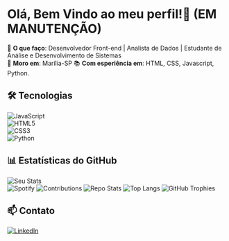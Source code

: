 # Olá, Bem Vindo ao meu perfil!👋 (EM MANUTENÇÃO)

🔧 **O que faço**: Desenvolvedor Front-end | Analista de Dados | Estudante de Análise e Desenvolvimento de Sistemas  
📍 **Moro em**: Marília-SP
📚 **Com esperiência em**: HTML, CSS, Javascript, Python.  

## 🛠 Tecnologias  
![JavaScript](https://img.shields.io/badge/JavaScript-F7DF1E?style=flat&logo=javascript&logoColor=black)  
![HTML5](https://img.shields.io/badge/HTML5-E34F26?style=flat&logo=html5&logoColor=white)  
![CSS3](https://img.shields.io/badge/CSS3-1572B6?style=for-the-badge&logo=css3&logoColor=white)  
![Python](https://img.shields.io/badge/Python-3776AB?style=for-the-badge&logo=python&logoColor=white)  


## 📊 Estatísticas do GitHub  
![Seu Stats](https://github-readme-stats.vercel.app/api?username=magatOn&show_icons=true&theme=radical)  
![Spotify](https://spotify-github-profile.vercel.app/api/view?uid=SEU-USER-SPOTIFY&cover_image=true)
![Contributions](https://github-readme-activity-graph.vercel.app/graph?username=magatOn&theme=github-dark&hide_border=true)
![Repo Stats](https://github-readme-stats.vercel.app/api/pin/?username=magatOn&repo=magatOn&theme=radical)
![Top Langs](https://github-readme-stats.vercel.app/api/top-langs/?username=magatOn&layout=compact&theme=vision-friendly-dark&hide_progress=false)
![GitHub Trophies](https://github-profile-trophy.vercel.app/?username=magatOn&theme=onedark&no-frame=true&column=3)

## 📫 Contato  
[![LinkedIn](https://img.shields.io/badge/LinkedIn-0077B5?style=flat&logo=linkedin)](https://linkedin.com/in/seu-perfil)  
